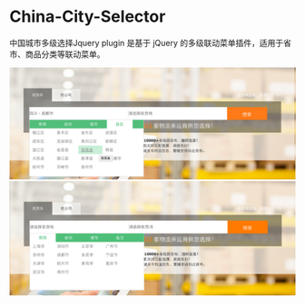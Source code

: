 # China-City-Selector
中国城市多级选择Jquery plugin
是基于 jQuery 的多级联动菜单插件，适用于省市、商品分类等联动菜单。

![image](https://github.com/krongk/China-City-Selector/blob/master/images/demo1.png)
![image](https://github.com/krongk/China-City-Selector/blob/master/images/demo2.png)